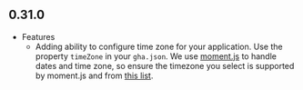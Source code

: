 ## 0.31.0

* Features
    * Adding ability to configure time zone for your application. Use the property `timeZone` in your `gha.json`. We use [moment.js](http://momentjs.com/) to handle dates and time zone, so ensure the timezone you select is supported by moment.js and from [this list](http://momentjs.com/timezone/docs/).
